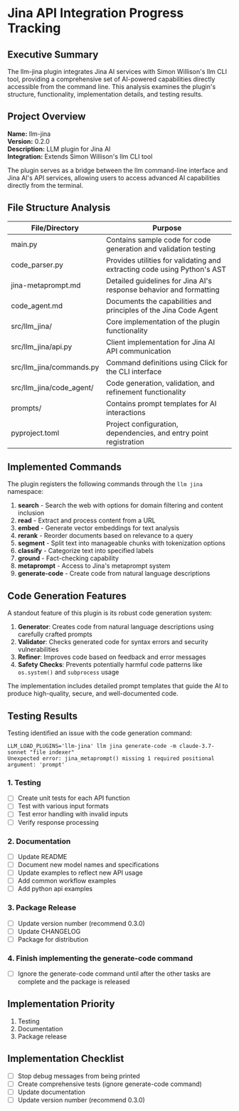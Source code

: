 # Jina API Integration Progress Tracking

## Executive Summary

The llm-jina plugin integrates Jina AI services with Simon Willison's llm CLI tool, providing a comprehensive set of AI-powered capabilities directly accessible from the command line. This analysis examines the plugin's structure, functionality, implementation details, and testing results.

## Project Overview

**Name:** llm-jina  
**Version:** 0.2.0  
**Description:** LLM plugin for Jina AI  
**Integration:** Extends Simon Willison's llm CLI tool  

The plugin serves as a bridge between the llm command-line interface and Jina AI's API services, allowing users to access advanced AI capabilities directly from the terminal.

## File Structure Analysis

| File/Directory | Purpose |
|----------------|---------|
| main.py | Contains sample code for code generation and validation testing |
| code_parser.py | Provides utilities for validating and extracting code using Python's AST |
| jina-metaprompt.md | Detailed guidelines for Jina AI's response behavior and formatting |
| code_agent.md | Documents the capabilities and principles of the Jina Code Agent |
| src/llm_jina/ | Core implementation of the plugin functionality |
| src/llm_jina/api.py | Client implementation for Jina AI API communication |
| src/llm_jina/commands.py | Command definitions using Click for the CLI interface |
| src/llm_jina/code_agent/ | Code generation, validation, and refinement functionality |
| prompts/ | Contains prompt templates for AI interactions |
| pyproject.toml | Project configuration, dependencies, and entry point registration |

## Implemented Commands

The plugin registers the following commands through the `llm jina` namespace:

1. **search** - Search the web with options for domain filtering and content inclusion
2. **read** - Extract and process content from a URL
3. **embed** - Generate vector embeddings for text analysis
4. **rerank** - Reorder documents based on relevance to a query
5. **segment** - Split text into manageable chunks with tokenization options
6. **classify** - Categorize text into specified labels
7. **ground** - Fact-checking capability
8. **metaprompt** - Access to Jina's metaprompt system
9. **generate-code** - Create code from natural language descriptions

## Code Generation Features

A standout feature of this plugin is its robust code generation system:

1. **Generator**: Creates code from natural language descriptions using carefully crafted prompts
2. **Validator**: Checks generated code for syntax errors and security vulnerabilities
3. **Refiner**: Improves code based on feedback and error messages
4. **Safety Checks**: Prevents potentially harmful code patterns like `os.system()` and `subprocess` usage

The implementation includes detailed prompt templates that guide the AI to produce high-quality, secure, and well-documented code.

## Testing Results

Testing identified an issue with the code generation command:
```
LLM_LOAD_PLUGINS='llm-jina' llm jina generate-code -m claude-3.7-sonnet "file indexer"
Unexpected error: jina_metaprompt() missing 1 required positional argument: 'prompt'
```

### 1. Testing
- [ ] Create unit tests for each API function
- [ ] Test with various input formats
- [ ] Test error handling with invalid inputs
- [ ] Verify response processing

### 2. Documentation
- [ ] Update README 
- [ ] Document new model names and specifications
- [ ] Update examples to reflect new API usage
- [ ] Add common workflow examples
- [ ] Add python api examples

### 3. Package Release
- [ ] Update version number (recommend 0.3.0)
- [ ] Update CHANGELOG
- [ ] Package for distribution

### 4. Finish implementing the generate-code command
- [ ] Ignore the generate-code command until after the other tasks are complete and the package is released

## Implementation Priority

1. Testing
2. Documentation
3. Package release

## Implementation Checklist

- [ ] Stop debug messages from being printed
- [ ] Create comprehensive tests (ignore generate-code command)
- [ ] Update documentation
- [ ] Update version number (recommend 0.3.0)
